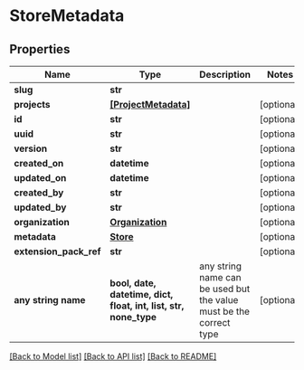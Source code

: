 # StoreMetadata


## Properties
Name | Type | Description | Notes
------------ | ------------- | ------------- | -------------
**slug** | **str** |  | 
**projects** | [**[ProjectMetadata]**](ProjectMetadata.md) |  | [optional] 
**id** | **str** |  | [optional] 
**uuid** | **str** |  | [optional] 
**version** | **str** |  | [optional] 
**created_on** | **datetime** |  | [optional] 
**updated_on** | **datetime** |  | [optional] 
**created_by** | **str** |  | [optional] 
**updated_by** | **str** |  | [optional] 
**organization** | [**Organization**](Organization.md) |  | [optional] 
**metadata** | [**Store**](Store.md) |  | [optional] 
**extension_pack_ref** | **str** |  | [optional] 
**any string name** | **bool, date, datetime, dict, float, int, list, str, none_type** | any string name can be used but the value must be the correct type | [optional]

[[Back to Model list]](../README.md#documentation-for-models) [[Back to API list]](../README.md#documentation-for-api-endpoints) [[Back to README]](../README.md)


